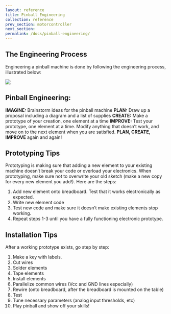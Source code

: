 ```yaml
---
layout: reference
title: Pinball Engineering
collection: reference
prev_section: motorcontroller
next_section: 
permalink: /docs/pinball-engineering/
---
```


## The Engineering Process

Engineering a pinball machine is done by following the engineering process, illustrated below:

<img src="{{site.baseurl}}/img/design-process.jpg" style="650px"/>

## Pinball Engineering:

**IMAGINE:** Brainstorm ideas for the pinball machine
**PLAN:** Draw up a proposal including a diagram and a list of supplies
**CREATE:** Make a prototype of your creation, one element at a time
**IMPROVE:** Test your prototype, one element at a time. Modify anything that doesn’t work, and move on to the next element when you are satisfied.
**PLAN, CREATE, IMPROVE** again and again!

## Prototyping Tips

Prototyping is making sure that adding a new element to your existing machine doesn’t break your code or overload your electronics. When prototyping, make sure not to overwrite your old sketch (make a new copy for every new element you add!). Here are the steps:

1. Add new element onto breadboard. Test that it works electronically as expected.
2. Write new element code
3. Test new code and make sure it doesn’t make existing elements stop working.
4. Repeat steps 1-3 until you have a fully functioning electronic prototype.

## Installation Tips

After a working prototype exists, go step by step:

1. Make a key with labels. 
2. Cut wires
3. Solder elements
4. Tape elements
5. Install elements
6. Parallelize common wires (Vcc and GND lines especially)
7. Rewire (onto breadboard, after the breadboard is mounted on the table)
8. Test
9. Tune necessary parameters (analog input thresholds, etc)
10. Play pinball and show off your skills!
